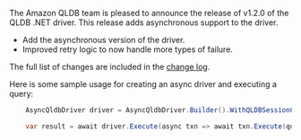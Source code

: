 The Amazon QLDB team is pleased to announce the release of v1.2.0 of the QLDB .NET driver. This release adds asynchronous support to the driver.

* Add the asynchronous version of the driver.
* Improved retry logic to now handle more types of failure.

The full list of changes are included in the [change log](https://github.com/awslabs/amazon-qldb-driver-dotnet/blob/master/CHANGELOG.md).

Here is some sample usage for creating an async driver and executing a query:

```c#
    AsyncQldbDriver driver = AsyncQldbDriver.Builder().WithQLDBSessionConfig(config).WithLedger(ledgerName).Build();

    var result = await driver.Execute(async txn => await txn.Execute(query));
```
